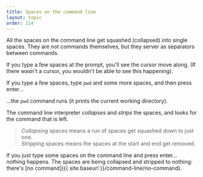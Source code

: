 ```yaml
---
title: Spaces on the command line
layout: topic
order: 114
---
```


All the spaces on the command line get squashed (collapsed) into single spaces.
They are not commands themselves, but they server as separators between
commands.

If you type a few spaces at the prompt, you'll see the cursor move along. (If
there wasn't a cursor, you wouldn't be able to see this happening).

If you type a few spaces, type `pwd` and some more spaces, and then press
enter...

...the `pwd` command runs (it prints the current working directory).

The command line interpreter _collapses_ and _strips_ the spaces, and looks for
the command that is left.

> _Collapsing_ spaces means a run of spaces get squashed down to just one.
> <br>
> _Stripping_ spaces means the spaces at the start and end get removed.

If you just type some spaces on the command line and press enter... nothing
happens. The spaces are being collapsed and stripped to nothing: there's
[no command]({{ site.baseurl }}/command-line/no-command).
 